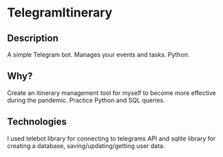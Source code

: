 # TelegramItinerary
## Description
A simple Telegram bot. Manages your events and tasks. Python.
## Why?
Create an itinerary management tool for myself to become more effective during the pandemic. Practice Python and SQL queries.
## Technologies
I used telebot library for connecting to telegrams API and sqlite library for creating a database, saving/updating/getting user data. 
